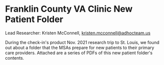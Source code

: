 # Franklin County VA Clinic New Patient Folder
Lead Researcher: Kristen McConnell, kristen.mcconnell@adhocteam.us

During the check-in's product Nov. 2021 research trip to St. Louis, we found out about a folder that the MSAs prepare for new patients to their primary care providers. Attached are a series of PDFs of this new patient folder's contents.
